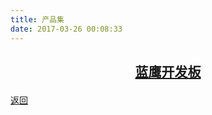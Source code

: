 ```yaml
---
title: 产品集
date: 2017-03-26 00:08:33
---
```

 
## [<p align="center">蓝鹰开发板</p>](./蓝鹰开发板/)

[返回](../)